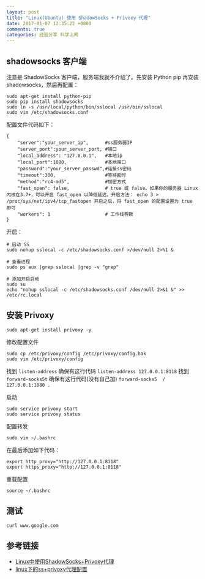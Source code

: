 ```yaml
---
layout: post
title: "Linux(Ubuntu) 使用 ShadowSocks + Privoxy 代理"
date: 2017-01-07 12:35:22 +0800
comments: true
categories: 经验分享 科学上网
---
```

## shadowsocks 客户端

注意是 ShadowSocks 客户端，服务端我就不介绍了。先安装 Python pip 再安装 shadowsocks，然后再配置：

```
sudo apt-get install python-pip
sudo pip install shadowsocks
sudo ln -s /usr/local/python/bin/sslocal /usr/bin/sslocal
sudo vim /etc/shadowsocks.conf
```

配置文件代码如下：

```
{
    "server":"your_server_ip",      #ss服务器IP
    "server_port":your_server_port, #端口
    "local_address": "127.0.0.1",   #本地ip
    "local_port":1080,              #本地端口
    "password":"your_server_passwd",#连接ss密码
    "timeout":300,                  #等待超时
    "method":"rc4-md5",             #加密方式
    "fast_open": false,             # true 或 false。如果你的服务器 Linux 内核在3.7+，可以开启 fast_open 以降低延迟。开启方法： echo 3 > /proc/sys/net/ipv4/tcp_fastopen 开启之后，将 fast_open 的配置设置为 true 即可
    "workers": 1                    # 工作线程数
}
```
<!--more-->

开启：

```
# 启动 SS
sudo nohup sslocal -c /etc/shadowsocks.conf >/dev/null 2>%1 &

# 查看进程
sudo ps aux |grep sslocal |grep -v "grep" 
```

```
# 添加开启启动
sudo su
echo "nohup sslocal -c /etc/shadowsocks.conf /dev/null 2>&1 &" >> /etc/rc.local
```


## 安装 Privoxy

```
sudo apt-get install privoxy -y

```

修改配置文件

```
sudo cp /etc/privoxy/config /etc/privoxy/config.bak
sudo vim /etc/privoxy/config
```

找到 `listen-address` 确保有这行代码 `listen-address 127.0.0.1:8118`
找到 `forward-socks5t` 确保有这行代码(没有自己加) `forward-socks5  /  127.0.0.1:1080 .`

启动

```
sudo service privoxy start
sudo service privoxy status
```

配置转发

```
sudo vim ~/.bashrc
```

在最后添加如下代码：

```
export http_proxy="http://127.0.0.1:8118"
export https_proxy="http://127.0.0.1:8118"
```

重载配置

```
source ~/.bashrc
```

## 测试

```
curl www.google.com
```

## 参考链接

- [Linux中使用ShadowSocks+Privoxy代理](https://docs.20150509.cn/2016/12/12/Linux%E4%B8%AD%E4%BD%BF%E7%94%A8ShadowSocks-Privoxy%E4%BB%A3%E7%90%86/)
- [linux下的ss+privoxy代理配置](http://www.voidcn.com/blog/xwydq/article/p-5796260.html)